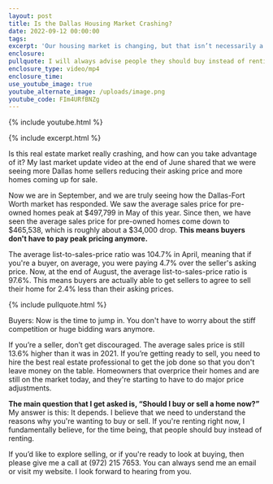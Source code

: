 ```yaml
---
layout: post
title: Is the Dallas Housing Market Crashing?
date: 2022-09-12 00:00:00
tags:
excerpt: 'Our housing market is changing, but that isn’t necessarily a bad thing. '
enclosure:
pullquote: I will always advise people they should buy instead of renting.
enclosure_type: video/mp4
enclosure_time:
use_youtube_image: true
youtube_alternate_image: /uploads/image.png
youtube_code: FIm4URfBNZg
---
```

{% include youtube.html %}

{% include excerpt.html %}

Is this real estate market really crashing, and how can you take advantage of it? My last market update video at the end of June shared that we were seeing more Dallas home sellers reducing their asking price and more homes coming up for sale.&nbsp;

Now we are in September, and we are truly seeing how the Dallas-Fort Worth market has responded. We saw the average sales price for pre-owned homes peak at $497,799 in May of this year. Since then, we have seen the average sales price for pre-owned homes come down to $465,538, which is roughly about a $34,000 drop. **This means buyers don't have to pay peak pricing anymore.&nbsp;**

The average list-to-sales-price ratio was 104.7% in April, meaning that if you're a buyer, on average, you were paying 4.7% over the seller's asking price. Now, at the end of August, the average list-to-sales-price ratio is 97.6%. This means buyers are actually able to get sellers to agree to sell their home for 2.4% less than their asking prices.

{% include pullquote.html %}

Buyers: Now is the time to jump in. You don't have to worry about the stiff competition or huge bidding wars anymore.&nbsp;

If you’re a seller, don’t get discouraged. The average sales price is still 13.6% higher than it was in 2021. If you’re getting ready to sell, you need to hire the best real estate professional to get the job done so that you don't leave money on the table. Homeowners that overprice their homes and are still on the market today, and they're starting to have to do major price adjustments.

**The main question that I get asked is, “Should I buy or sell a home now?”** My answer is this: It depends. I believe that we need to understand the reasons why you're wanting to buy or sell. If you're renting right now, I fundamentally believe, for the time being, that people should buy instead of renting.

If you’d like to explore selling, or if you're ready to look at buying, then please give me a call at (972) 215 7653. You can always send me an email or visit my website. I look forward to hearing from you.